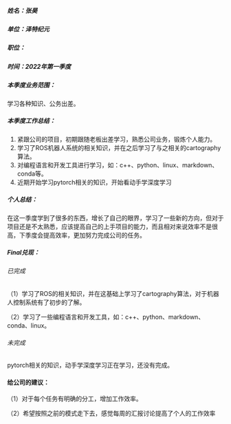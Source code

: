 ##### 姓名：张昊
##### 单位：泽特纪元
##### 职位： 
##### 时间：2022年第一季度


##### 本季度业务范围：  
学习各种知识、公务出差。  
  
  
  

##### 本季度工作总结：
1. 紧跟公司的项目，初期跟随老板出差学习，熟悉公司业务，锻炼个人能力。
2. 学习了ROS机器人系统的相关知识，并在之后学习了与之相关的cartography算法。
3. 对编程语言和开发工具进行学习，如：c++、python、linux、markdown、conda等。
4. 近期开始学习pytorch相关的知识，开始看动手学深度学习
  
##### 个人总结：
在这一季度学到了很多的东西，增长了自己的眼界，学习了一些新的方向，但对于项目还是不太熟悉，应该提高自己的上手项目的能力，而且相对来说效率不是很高，下季度会提高效率，更加努力完成公司的任务。
  
  

##### Final兑现：
###### 已完成
（1）学习了ROS的相关知识，并在这基础上学习了cartography算法，对于机器人控制系统有了初步的了解。

（2）学习了一些编程语言和开发工具，如：c++、python、markdown、conda、linux。 
  
###### 未完成
 pytorch相关的知识，动手学深度学习正在学习，还没有完成。

#### 给公司的建议：
（1）对于每个任务有明确的分工，增加工作效率。

（2）希望按照之前的模式走下去，感觉每周的汇报讨论提高了个人的工作效率
